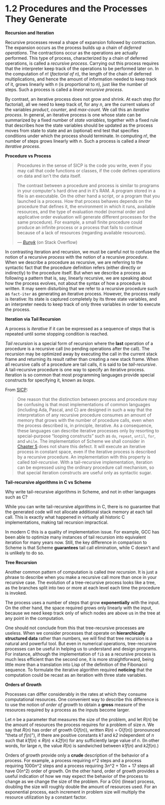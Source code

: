 # 1.2 Procedures and the Processes They Generate

**Recursion and Iteration**

Recursive processes reveal a shape of expansion followed by contraction. The expansion occurs as the process builds up a chain of *deferred operations*. The contractions occur as the operations are actually performed. This type of process, characterized by a chain of deferred operations, is called a *recursive process*. Carrying out this process requires that the interpreter keep track of the operations to be performed later on. In the computation of *n*! (*factorial of n*), the length of the chain of deferred multiplications, and hence the amount of information needed to keep track of it, grows linearly with *n* (is proportional to *n*), just like the number of steps. Such a process is called a *linear recursive process*.

By contrast, an iterative process does not grow and shrink. At each step (for factorial), all we need to keep track of, for any *n*, are the current values of the variables *product*, *counter*, and *max-count*. We call this an *iterative process*. In general, an iterative process is one whose state can be summarized by a fixed number of *state variables*, together with a fixed rule that describes how the state variables should be updated as the process moves from state to state and an (optional) end test that specifies conditions under which the process should terminate. In computing *n*!, the number of steps grows linearly with *n*. Such a process is called a *linear iterative process*.

**Procedure vs Process**

> Procedures in the sense of SICP is the code you write, even if you may call that code functions or classes, if the code defines operations on data and isn't the data itself.

> The contrast between a procedure and process is similar to programs in your computer's hard drive and in it's RAM. A program stored in a file is an executable. On the other hand a script, or a program that you launched is a process. How that process behaves depends on the procedure that defines it, the environment in which it runs, available resources, and the type of evaluation model (normal order and applicative order evaluation will generate different processes for the same procedure). For example, a small finite procedure could produce an infinite process or a process that fails to continue because of a lack of resources (regarding available resources). 
>
> &mdash; <cite>[Bunyk](https://stackoverflow.com/a/65519063)</cite> (on Stack Overflow)

In contrasting iteration and recursion, we must be careful not to confuse the notion of a recursive *process* with the notion of a recursive *procedure*. When we describe a procedure as recursive, we are referring to the syntactic fact that the procedure definition refers (either directly or indirectly) to the procedure itself. But when we describe a process as following a pattern that is, say, linearly recursive, we are speaking about how the process evolves, not about the syntax of how a procedure is written. It may seem disturbing that we refer to a recursive procedure such as `fact-iter` as generating an iterative process. However, the process really is iterative: Its state is captured completely by its three state variables, and an interpreter needs to keep track of only three variables in order to execute the process.

**Iteration via Tail Recursion**

A process is *iterative* if it can be expressed as a sequence of steps that is repeated until some stopping condition is reached.

*Tail recursion* is a special form of recursion where the **last** operation of a procedure is a recursive call (no pending operations after the call). The recursion may be optimized away by executing the call in the current stack frame and returning its result rather than creating a new stack frame. When all recursive calls of a procedure are tail calls, it is said to be *tail-recursive*. A tail-recursive procedure is one way to specify an iterative process. Iteration is so common that most programming languages provide special constructs for specifying it, known as *loops*.

From [SICP](https://sarabander.github.io/sicp/html/1_002e2.xhtml#g_t1_002e2_002e1):

> One reason that the distinction between process and procedure may be confusing is that most implementations of common languages (including Ada, Pascal, and C) are designed in such a way that the interpretation of any recursive procedure consumes an amount of memory that grows with the number of procedure calls, even when the process described is, in principle, iterative. As a consequence, these languages can describe iterative processes only by resorting to special-purpose “looping constructs” such as `do`, `repeat`, `until`, `for`, and `while`. The implementation of Scheme we shall consider in [Chapter 5](https://mitpress.mit.edu/sites/default/files/sicp/full-text/book/book-Z-H-30.html#%_chap_5) does not share this defect. It will execute an iterative process in constant space, even if the iterative process is described by a recursive procedure. An implementation with this property is called *tail-recursive*. With a tail-recursive implementation, iteration can be expressed using the ordinary procedure call mechanism, so that special iteration constructs are useful only as syntactic sugar.

**Tail-recursive algorithms in C vs Scheme**

Why write tail-recursive algorithms in Scheme, and not in other languages such as C?

While you can write tail-recursive algorithms in C, there is no guarantee that the generated code will not allocate additional stack memory at each tail call. This is exactly what happened in virtually all historic C implementations, making tail recursion impractical.

In modern C this is a quality of implementation issue. For example, GCC has been able to optimize many instances of tail recursion into equivalent iteration for many years now. Still, the key difference in comparison to Scheme is that Scheme **guarantees** tail call elimination, while C doesn't and is unlikely to do so.

**Tree Recursion**

Another common pattern of computation is called *tree recursion*. It is just a phrase to describe when you make a recursive call more than once in your recursive case. The evolution of a tree-recursive process looks like a tree, as the branches split into two or more at each level each time the procedure is invoked.

The process uses a number of steps that grow **exponentially** with the input. On the other hand, the space required grows only linearly with the input, because we need keep track only of which nodes are above us in the tree at any point in the computation.

One should not conclude from this that tree-recursive processes are useless. When we consider processes that operate on **hierarchically structured data** rather than numbers, we will find that tree recursion is a natural and powerful tool. But even in numerical operations, tree-recursive processes can be useful in helping us to understand and design programs. For instance, although the implementation of `fib` as a recursive process is much less efficient than the second one, it is more straightforward, being little more than a translation into Lisp of the definition of the Fibonacci sequence. To formulate the iterative algorithm required **noticing** that the computation could be recast as an iteration with three state variables.

**Orders of Growth**

Processes can differ considerably in the rates at which they consume computational resources. One convenient way to describe this difference is to use the notion of *order of growth* to obtain a **gross** measure of the resources required by a process as the inputs become larger.

Let *n* be a parameter that measures the size of the problem, and let *R*(*n*) be the amount of resources the process requires for a problem of size *n*. We say that *R*(*n*) has order of growth O(*f*(*n*)), written *R*(*n*) = O(*f*(*n*)) (pronounced "theta of *f*(*n*)"), if there are positive constants *k1* and *k2* independent of *n* such that *k1f*(*n*) ≤ *R*(*n*) ≤ *k2f*(*n*) for any sufficiently large value of *n*. (In other words, for large *n*, the value *R*(*n*) is sandwiched between *k1f*(*n*) and *k2f*(*n*).)

Orders of growth provide only a **crude** description of the behavior of a process. For example, a process requiring *n*^2 steps and a process requiring 1000*n*^2 steps and a process requiring 3*n*^2 + 10*n* + 17 steps all have O(*n*^2) order of growth. On the other hand, order of growth provides a useful indication of how we may expect the behavior of the process to change as we change the size of the problem. For a O(*n*) (linear) process, doubling the size will roughly double the amount of resources used. For an exponential process, each increment in problem size will multiply the resource utilization by a constant factor.
